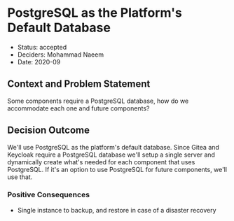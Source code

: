 # PostgreSQL as the Platform's Default Database

* Status: accepted
* Deciders: Mohammad Naeem
* Date: 2020-09

## Context and Problem Statement

Some components require a PostgreSQL database, how do we accommodate each one and future components?

## Decision Outcome

We'll use PostgreSQL as the platform's default database. Since Gitea and Keycloak require a PostgreSQL database we'll setup a single server and dynamically create what's needed for each component that uses PostgreSQL. If it's an option to use PostgreSQL for future components, we'll use that.

### Positive Consequences <!-- optional -->

* Single instance to backup, and restore in case of a disaster recovery
